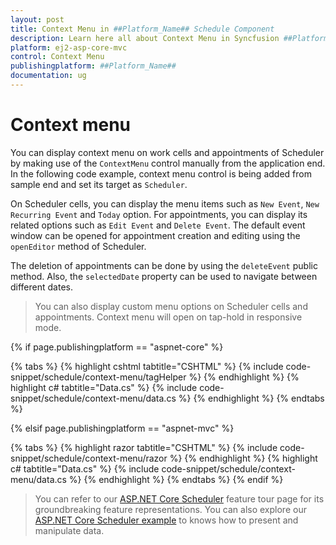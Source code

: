 ```yaml
---
layout: post
title: Context Menu in ##Platform_Name## Schedule Component
description: Learn here all about Context Menu in Syncfusion ##Platform_Name## Schedule component and more.
platform: ej2-asp-core-mvc
control: Context Menu
publishingplatform: ##Platform_Name##
documentation: ug
---
```



# Context menu

You can display context menu on work cells and appointments of Scheduler by making use of the `ContextMenu` control manually from the application end. In the following code example, context menu control is being added from sample end and set its target as `Scheduler`.

On Scheduler cells, you can display the menu items such as `New Event`, `New Recurring Event` and `Today` option. For appointments, you can display its related options such as `Edit Event` and `Delete Event`. The default event window can be opened for appointment creation and editing using the `openEditor` method of Scheduler.

The deletion of appointments can be done by using the `deleteEvent` public method. Also, the `selectedDate` property can be used to navigate between different dates.

> You can also display custom menu options on Scheduler cells and appointments. Context menu will open on tap-hold in responsive mode.

{% if page.publishingplatform == "aspnet-core" %}

{% tabs %}
{% highlight cshtml tabtitle="CSHTML" %}
{% include code-snippet/schedule/context-menu/tagHelper %}
{% endhighlight %}
{% highlight c# tabtitle="Data.cs" %}
{% include code-snippet/schedule/context-menu/data.cs %}
{% endhighlight %}
{% endtabs %}

{% elsif page.publishingplatform == "aspnet-mvc" %}

{% tabs %}
{% highlight razor tabtitle="CSHTML" %}
{% include code-snippet/schedule/context-menu/razor %}
{% endhighlight %}
{% highlight c# tabtitle="Data.cs" %}
{% include code-snippet/schedule/context-menu/data.cs %}
{% endhighlight %}
{% endtabs %}
{% endif %}



> You can refer to our [ASP.NET Core Scheduler](https://www.syncfusion.com/aspnet-core-ui-controls/scheduler) feature tour page for its groundbreaking feature representations. You can also explore our [ASP.NET Core Scheduler example](https://ej2.syncfusion.com/aspnetcore/Schedule/Overview#/material) to knows how to present and manipulate data.
